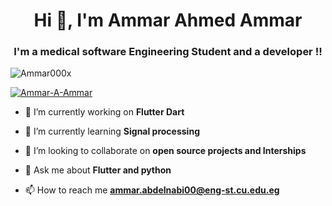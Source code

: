 <h1 align="center">Hi 👋, I'm Ammar Ahmed Ammar </h1>
<h3 align="center">I'm a medical software Engineering Student and a developer !!</h3>


<!--
**Ammar000x/Ammar000x** is a ✨ _special_ ✨ repository because its `README.md` (this file) appears on your GitHub profile.

Here are some ideas to get you started:

- 🔭 I’m currently working on ...
- 🌱 I’m currently learning ...
- 👯 I’m looking to collaborate on ...
- 🤔 I’m looking for help with ...
- 💬 Ask me about ...
- 📫 How to reach me: ...
- 😄 Pronouns: ...
- ⚡ Fun fact: ...
-->
<!-- [![trophy](https://github-profile-trophy.vercel.app/?username=ryo-ma)](https://github.com/ryo-ma/github-profile-trophy)  -->
<p align="left"> <img src="https://komarev.com/ghpvc/?username=Ammar000x&label=Profile%20views&color=0e75b6&style=flat" alt="Ammar000x" /> </p>

<p align="left"> <a href="https://github.com/ryo-ma/github-profile-trophy"><img src="https://github-profile-trophy.vercel.app/?username=ammar000x&theme=onedark" alt="Ammar-A-Ammar" /></a> </p>

- 🔭 I’m currently working on **Flutter Dart**

- 🌱 I’m currently learning **Signal processing**

- 👯 I’m looking to collaborate on **open source projects and Interships**

- 💬 Ask me about **Flutter and python**

- 📫 How to reach me **ammar.abdelnabi00@eng-st.cu.edu.eg**
